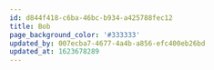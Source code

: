 ```yaml
---
id: d844f418-c6ba-46bc-b934-a425788fec12
title: Bob
page_background_color: '#333333'
updated_by: 007ecba7-4677-4a4b-a856-efc400eb26bd
updated_at: 1623678289
---
```

